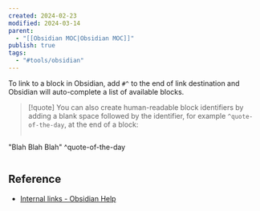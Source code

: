 ```yaml
---
created: 2024-02-23
modified: 2024-03-14
parent:
  - "[[Obsidian MOC|Obsidian MOC]]"
publish: true
tags:
  - "#tools/obsidian"
---
```


To link to a block in Obsidian, add `#^` to the end of link destination and Obsidian will auto-complete a list of available blocks.

> [!quote]
> You can also create human-readable block identifiers by adding a blank space followed by the identifier, for example `^quote-of-the-day`, at the end of a block:
> ```md
   "Blah Blah Blah" ^quote-of-the-day
> ```

## Reference
- [Internal links - Obsidian Help](https://help.obsidian.md/Linking+notes+and+files/Internal+links#Link+to+a+block+in+a+note)
